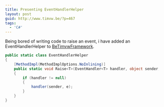 ```yaml
---
title: Presenting EventHandlerHelper
layout: post
guid: http://www.timvw.be/?p=467
tags:
  - 'C#'
---
```

Being bored of writing code to raise an event, i have added an EventHandlerHelper to [BeTimvwFramework](http://www.codeplex.com/BeTimvwFramework).

```csharp
public static class EventHandlerHelper
{
	[MethodImpl(MethodImplOptions.NoInlining)]
	public static void Raise<T>(EventHandler<T> handler, object sender, T e) where T : EventArgs
	{
		if (handler != null)
		{
			handler(sender, e);
		}
	}
}
```
